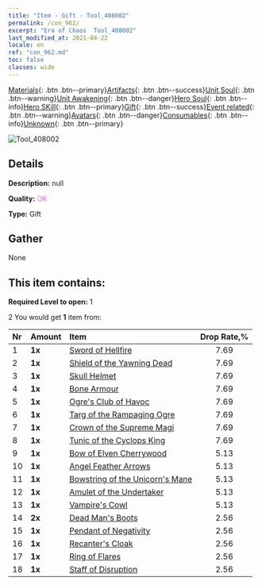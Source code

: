 ```yaml
---
title: "Item - Gift - Tool_408002"
permalink: /con_962/
excerpt: "Era of Chaos  Tool_408002"
last_modified_at: 2021-04-22
locale: en
ref: "con_962.md"
toc: false
classes: wide
---
```

 [Materials](/Items/){: .btn .btn--primary}[Artifacts](/Items/Artifacts/){: .btn .btn--success}[Unit Soul](/Items/UnitSoul/){: .btn .btn--warning}[Unit Awakening](/Items/UnitAwakening/){: .btn .btn--danger}[Hero Soul](/Items/HeroSoul/){: .btn .btn--info}[Hero SKill](/Items/HeroSkill/){: .btn .btn--primary}[Gift](/Items/Gift/){: .btn .btn--success}[Event related](/Items/Events/){: .btn .btn--warning}[Avatars](/Items/Avatars/){: .btn .btn--danger}[Consumables](/Items/Consumables/){: .btn .btn--info}[Unknown](/Items/Unknown/){: .btn .btn--primary}

 ![Tool_408002](/images/t/i_907046.png)

## Details
 **Description:** null

 **Quality:** <span style="color: #DA70D6">OK</span>

 **Type:** Gift

## Gather

  None

## This item contains:

 **Required Level to open:** 1

 2 You would get **1** item  from:

  | Nr | Amount |     Item    | Drop Rate,% |
  |:---|:-------|:------------|:---------:|
  | 1 |  **1x** | [Sword of Hellfire](/Items/art_121/) | 7.69 | 
  | 2 |  **1x** | [Shield of the Yawning Dead](/Items/art_122/) | 7.69 | 
  | 3 |  **1x** | [Skull Helmet](/Items/art_123/) | 7.69 | 
  | 4 |  **1x** | [Bone Armour](/Items/art_124/) | 7.69 | 
  | 5 |  **1x** | [Ogre's Club of Havoc](/Items/art_125/) | 7.69 | 
  | 6 |  **1x** | [Targ of the Rampaging Ogre](/Items/art_126/) | 7.69 | 
  | 7 |  **1x** | [Crown of the Supreme Magi](/Items/art_127/) | 7.69 | 
  | 8 |  **1x** | [Tunic of the Cyclops King](/Items/art_128/) | 7.69 | 
  | 9 |  **1x** | [Bow of Elven Cherrywood](/Items/art_103/) | 5.13 | 
  | 10 |  **1x** | [Angel Feather Arrows](/Items/art_104/) | 5.13 | 
  | 11 |  **1x** | [Bowstring of the Unicorn's Mane](/Items/art_105/) | 5.13 | 
  | 12 |  **1x** | [Amulet of the Undertaker](/Items/art_129/) | 5.13 | 
  | 13 |  **1x** | [Vampire's Cowl](/Items/art_130/) | 5.13 | 
  | 14 |  **2x** | [Dead Man's Boots](/Items/art_131/) | 2.56 | 
  | 15 |  **1x** | [Pendant of Negativity](/Items/art_136/) | 2.56 | 
  | 16 |  **1x** | [Recanter's Cloak](/Items/art_137/) | 2.56 | 
  | 17 |  **1x** | [Ring of Flares](/Items/art_138/) | 2.56 | 
  | 18 |  **1x** | [Staff of Disruption](/Items/art_139/) | 2.56 | 

